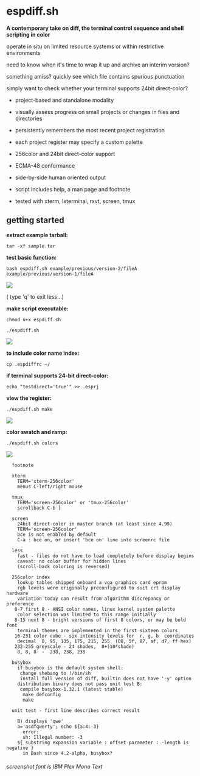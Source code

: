 # espdiff.sh

**A contemporary take on diff, the terminal control sequence and shell scripting in color**

operate in situ on limited resource systems or within restrictive environments

need to know when it's time to wrap it up and archive an interim version?

something amiss? quickly see which file contains spurious punctuation

simply want to check whether your terminal supports 24bit direct-color?


- project-based and standalone modality
- visually assess progress on small projects or changes in files and directories
- persistently remembers the most recent project registration
- each project register may specify a custom palette


- 256color and 24bit direct-color support
- ECMA-48 conformance


- side-by-side human oriented output
- script includes help, a man page and footnote
- tested with xterm, lxterminal, rxvt, screen, tmux



## getting started

**extract example tarball:**

`tar -xf sample.tar`

**test basic function:**

`bash espdiff.sh example/previous/version-2/fileA example/previous/version-1/fileA`


[![](screenshots/example.jpg)](screenshots/example.png)

( type 'q' to exit less...)


**make script executable:**

`chmod u+x espdiff.sh`

`./espdiff.sh`


[![](screenshots/example2.jpg)](screenshots/example2.png)


**to include color name index:**

`cp .espdiffrc ~/`

**if terminal supports 24-bit direct-color:**

`echo "testdirect='true'" >> .esprj`

**view the register:**

`./espdiff.sh make`


[![](screenshots/make.esprj.jpg)](screenshots/make.esprj.png)


**color swatch and ramp:**

`./espdiff.sh colors`


![](screenshots/colors.png)


```
  footnote

  xterm
    TERM='xterm-256color'
    menus C-left/right mouse

  tmux
    TERM='screen-256color' or 'tmux-256color'
    scrollback C-b [

  screen
    24bit direct-color in master branch (at least since 4.99)
    TERM='screen-256color'
    bce is not enabled by default
    C-a : bce on, or insert 'bce on' line into screenrc file

  less
    fast - files do not have to load completely before display begins
    caveat: no color buffer for hidden lines
    (scroll-back coloring is reversed)

  256color index
    lookup tables shipped onboard a vga graphics card eprom
    rgb levels were originally preconfigured to suit crt display hardware
    variation today can result from algorithm discrepancy or preference
   0-7 first 8 - ANSI color names, linux kernel system palette
    color selection was limited to this range initially
   8-15 next 8 - bright versions of first 8 colors, or may be bold font
    terminal themes are implemented in the first sixteen colors
   16-231 color cube - six intensity levels for  r, g, b  coordinates
    decimal  0, 95, 135, 175, 215, 255  (00, 5f, 87, af, d7, ff hex)
   232-255 greyscale - 24 shades,  8+(10*shade)
    8, 8, 8  -  238, 238, 238

  busybox
    if busybox is the default system shell:
     change shebang to !/bin/sh
     install full version of diff, builtin does not have '-y' option
    distribution binary does not pass unit test B:
     compile busybox-1.32.1 (latest stable)
      make defconfig
      make

  unit test - first line describes correct result

    B) displays 'qwe'
    a='asdfqwerty'; echo ${a:4:-3}
      error:
      sh: Illegal number: -3
    ${ substring expansion variable : offset parameter : -length is negative }
      in Bash since 4.2-alpha, busybox?

```


###### screenshot font is IBM Plex Mono Text
